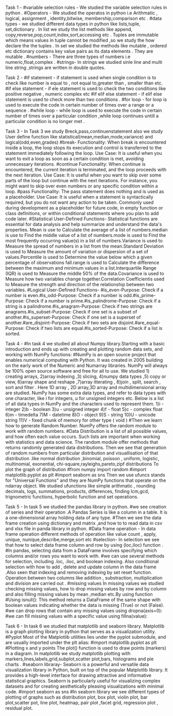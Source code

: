 Task 1 -
 #variable selection rules -
We studied the variable selection rules in python .
 #Operators -
We studied the operatos in python i.e Arithmatic , logical, assignment , identity,bitwise, membership,comparison etc .
 #data types -
 we studied different data types in python like lists,tuple, set,dictionary .
 In list we study the list methods like append, copy,reverse,pop,count,index,sort,accessing etc .
 Tuples are immutable which means values in tuple cannot be modified ,so we study the how declare the the tuples .
 In set we studied the methods like mutable , ordered etc 
  dictionary contains key value pairs as its data elements . They are mutable .
  #numbers -
 There are three types of numbers i.e numeric,float,complex .
  #strings-
In strings we studied sinle line and multi line string ,strings are written  in double  quotes.

Task 2 -
#if statement -
 if statement is used when single condition is to check like number is equal to , not equal to,greater than , smaller than etc.
#if else statement -
if ele statement is used to check the two conditions like positive negative , numeric complex etc 
#if  elif else statement -
 if elif else statement is used to check more than two conditions .
#for loop -
for loop is used to execute the code in certain number of times over a range or a sequence .
#while loop -
while loop is used to execute the code in certain number of times over a particular condition ,while loop continues untill a particular condition is no longer met .

Task 3 -
In Task 3 we study Breck,pass,continuenstatement also we study User define function like statistical(mean,median,mode,variance) and logical(odd,even,grades)
#break-
Functionality: When break is encountered inside a loop, the loop stops its execution and control is transferred to the statement immediately following the loop.
Use Case: It is useful when you want to exit a loop as soon as a certain condition is met, avoiding unnecessary iterations.
#continue
Functionality: When continue is encountered, the current iteration is terminated, and the loop proceeds with the next iteration.
Use Case: It is useful when you want to skip over some parts of the loop but continue with the next iterations. For instance, you might want to skip over even
numbers or any specific condition within a loop.
#pass
Functionality: The pass statement does nothing and is used as a placeholder.
Use Case: It is useful when a statement is syntactically required, but you do not want any action to be taken. Commonly used during development as a placeholder for future code,
in empty function or class definitions, or within conditional statements where you plan to add code later.
#Statistical User-Defined Functions-
Statistical functions are essential for data analysis and help summarize and understand the data's properties.
Mean is use to Calculate the average of a list of numbers.median is use to Find the middle value of a list of numbers.mode is used to Find the most frequently occurring value(s)
in a list of numbers.Variance is used to Measure the spread of numbers in a list from the mean.Standard Deviation is used to Measure the amount of variation or dispersion of a set
of values.Percentile is used to Determine the value below which a given percentage of observations fall.range is used to Calculate the difference between the maximum and minimum
values in a list.Interquartile Range (IQR) is used to Measure the middle 50% of the data.Covariance is used to Measure how two variables change together.Correlation Coefficientis used to Measure the strength and direction of the relationship between two variables.
#Logical User-Defined Functions-
#is_even-Purpose: Check if a number is even.#is_odd-Purpose: Check if a number is odd.#is_prime-Purpose: Check if a number is prime.#is_palindrome-Purpose: Check if a string is a palindrome.#is_anagram-Purpose: Check if two strings are anagrams.#is_subset-Purpose: Check if one set is a subset of another.#is_superset-Purpose: Check if one set is a superset of another.#are_disjoint-Purpose: Check if two sets are disjoint.#are_equal-Purpose: Check if two lists are equal.#is_sorted-Purpose: Check if a list is sorted.

 Task 4 -
#In task 4 we studied all about Numpy library.Starting with a basic introduction and ends up with creating and plotting random data sets,
and working with NumPy functions:
#NumPy is an open source project that enables numerical computing with Python. It was created in 2005 building on the early work of the Numeric and Numarray libraries.
NumPy will always be 100% open source software and free for all to use.
We studied  1) creating arrays, 2)array indexing ,3) slicing, 4)numpy data types ,5) copy or view, 6)array shape and reshape ,7)array itterating , 8)join , split, search , sort and filter .
Here 1D array , 2D array,3D array and multidimensional array are studied.
NumPy has some extra data types, and refer to data types with one character, like i for integers, u for unsigned integers etc.
Below is a list of all data types in NumPy and the characters used to represent them.
1)i - integer 
2)b - boolean
3)u - unsigned integer
4)f - float
5)c - complex float
6)m - timedelta
7)M - datetime
8)O - object
9)S - string
10)U - unicode string
11)V - fixed chunk of memory for other type ( void ) 
#Then we learn how to  generate Random Number.
NumPy offers the random module to work with random numbers.
#Data Distribution is a list of all possible values, and how often each value occurs.
Such lists are important when working with statistics and data science.
The random module offer methods that returns randomly generated data distributions. 
Then we see that generation of random numbers from particular distribution and visuallisation of that distribution .like normal distribution ,binomial, poisson , uniform, logistic, multinomial, exonential, chi-square,rayleighs,pareto,zipf distributions
To plot the graph of distribution
#from numpy import random
#import matplotlib.pyplot as plt
#import seaborn as sns
Then we use ufuncs stands for "Universal Functions" and they are NumPy functions that operate on the ndarray object.
We studied ufunctions like simple arithmatic , rounding decimals, logs, summations, products, differences, finding lcm,gcd, trignometric functions, hyperbolic function and set operations.

Task 5 -
In task 5 we studied the pandas library in python.
#we see creation of series and their operation .A Pandas Series is like a column in a table. It is a one-dimensional array holding data of any type.
#Then we see the data frame creation using dictionary and matrix ,and how to to read data in csv and xlsx file in panda library in python. 
#Data frame operation -
In data frame operation different methods of operation like value count , apply, unique, nunique,describe,merge,sort etc
#selection-
In selection we see that how to select data frame column and row by using (loc,iloc) function . 
#In pandas, selecting data from a DataFrame involves specifying which columns and/or rows you want to work with. 
#we can use several methods for selection, including .loc, .iloc, and boolean indexing. 
 Also conditional selection with how to add , delete and update column in the data frame .Also seen that indexing and removing indexing by set reset function.
 Operation between two columns like addition , substraction, multiplication and division are carried out .
#missing values
In missing values we studied checking missing values, how to drop missing values by row and by column and also filling missing values by mean ,median etc.By using function
#Using isnull(): This method returns a DataFrame of the same shape with boolean values indicating whether the data is missing (True) or not (False).
#we can drop rows that contain any missing values using dropna(axis=0):
#we can fill missing values with a specific value using fillna(value):
 
 Task 6 - 
 In task 6 we studied that matplotlib and seaborn library.
 Matplotlib is a graph plotting library in python that serves as a visualization utility.
 #Pyplot
Most of the Matplotlib utilities lies under the pyplot submodule, and are usually imported under the plt alias:
#import matplotlib.pyplot as plt
#Plotting x and y points
The plot() function is used to draw points (markers) in a diagram.
In matplotlib we study matplotlib plotting with markers,lines,labels,grid,subplot,scatter plot,bars, histograms and pie charts .
#seaborn libraray-
Seaborn is a powerful and versatile data visualization library in Python, built on top of the popular Matplotlib library. 
It provides a high-level interface for drawing attractive and informative statistical graphics. 
Seaborn is particularly useful for visualizing complex datasets and for creating aesthetically pleasing visualizations with minimal code.
#import seaborn as sns
#In seaborn library we see different types of plotting of graphs such as distribution plot, box plot, violin plot, bar plot,scatter pot, 
line plot, heatmap, pair plot ,facet grid, regression plot , residual plot. 
 




















